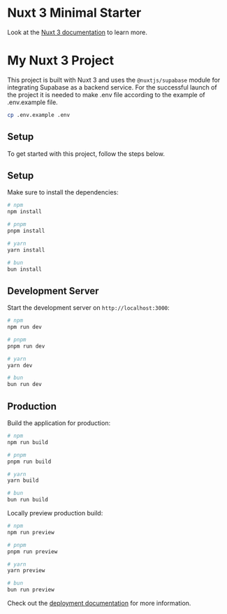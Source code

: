# Nuxt 3 Minimal Starter

Look at the [Nuxt 3 documentation](https://nuxt.com/docs/getting-started/introduction) to learn more.

# My Nuxt 3 Project

This project is built with Nuxt 3 and uses the `@nuxtjs/supabase` module for integrating Supabase as a backend service. For the successful launch of the project it is needed to make .env file according to the example of .env.example file.

```bash
cp .env.example .env
```

## Setup

To get started with this project, follow the steps below.

## Setup

Make sure to install the dependencies:

```bash
# npm
npm install

# pnpm
pnpm install

# yarn
yarn install

# bun
bun install
```

## Development Server

Start the development server on `http://localhost:3000`:

```bash
# npm
npm run dev

# pnpm
pnpm run dev

# yarn
yarn dev

# bun
bun run dev
```

## Production

Build the application for production:

```bash
# npm
npm run build

# pnpm
pnpm run build

# yarn
yarn build

# bun
bun run build
```

Locally preview production build:

```bash
# npm
npm run preview

# pnpm
pnpm run preview

# yarn
yarn preview

# bun
bun run preview
```

Check out the [deployment documentation](https://nuxt.com/docs/getting-started/deployment) for more information.
